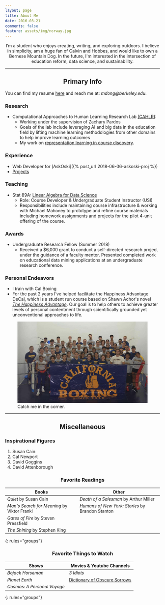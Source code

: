 ```yaml
---
layout: page
title: About Me
date: 2016-03-21
comments: false
feature: assets/img/norway.jpg
---
```

    
<center>  I’m a student who enjoys creating, writing, and exploring outdoors.  I believe in simplicity, am a huge fan of Calvin and Hobbes, and would like to own a Bernese Mountain Dog.  In the future, I'm interested in the intersection of education reform, data science, and sustainability.  </center>

---

<center> <h2> Primary Info </h2> </center>

You can find my resume [here]({{site.url}}/assets/files/matthew-dong-resume.pdf) and reach me at: _mdong@berkeley.edu_. 

### Research
* Computational Approaches to Human Learning Research Lab [(CAHLR)](https://github.com/CAHLR):
	- Working under the supervision of Zachary Pardos  
	- Goals of the lab include leveraging AI and big data in the education field by lifting machine learning methodologies from other domains to help improve learning outcomes
	- My work on [representation learning in course discovery]({{site.url}}/assets/files/research-poster-final.pdf).


### Experience 
<!-- change to just experience in the future, Datakind would be nice -->
* Web Developer for [AskOski]({% post_url 2018-06-06-askoski-proj %})
* [Projects]({{site.url}}/projects)	

### Teaching
* Stat 89A: [Linear Algebra for Data Science]({{site.url}}/assets/files/stat89a_syllabus.pdf)
	- Role: Course Developer & Undergraduate Student Instructor (USI)
	- Responsibilities include maintaining course infrastructure & working with Michael Mahoney to prototype and refine course materials including homework assignments and projects for the pilot 4-unit offering of the course. 

### Awards
* Undergraduate Research Fellow (Summer 2018)
	- Received a $6,000 grant to conduct a self-directed
research project under the guidance of a faculty mentor. Presented completed work on educational data mining applications at an undergraduate research conference.

<!-- * The Rose Hills Foundation Science & Engineering Scholarship: 
	- Meritorious scholarship received based on academic achievement.
	- Funded tuition for the entirety of the 2017-18 school year. -->

### Personal Endeavors
* I train with Cal Boxing 
* For the past 2 years I've helped facilitate the Happiness Advantage DeCal, which is a student run course based on Shawn Achor's novel [_The Happiness Advantage_](https://www.amazon.com/Happiness-Advantage-Principles-Psychology-Performance/dp/0307591549). Our goal is to help others to achieve greater levels of personal contentment through scientifically grounded yet unconventional approaches to life.  
	<!-- ADD LINK TO SYLLABUS OR WEBSITE IN FUTURE  -->


<figure class="center">
     <img src="/assets/img/cal-boxing.jpg">
     <figcaption> Catch me in the corner. </figcaption>
</figure>

--- 

<center> <h2> Miscellaneous </h2> </center>

### Inspirational Figures
1. Susan Cain <!-- - accept identity -->
1. Cal Newport 
1. David Goggins <!-- - for being a mentally tough badass -->
1. David Attenborough <!-- - nature documentary -->

<center> <h3> Favorite Readings </h3> </center>

| Books 										|  Other
|--------										|------- 
| _Quiet_ by Susan Cain   						| _Death of a Salesman_ by Arthur Miller
|  _Man's Search for Meaning_ by Viktor Frankl 	|  _Humans of New York: Stories_ by Brandon Stanton   |
| _Gates of Fire_ by Steven Pressfield |        | 
| _The Shining_ by Stephen King 			    |    
{: rules="groups"}

<center> <h3> Favorite Things to Watch </h3> </center>

| Shows 						| Movies & Youtube Channels |
|--------					    |-------        |
| _Bojack Horseman_      		| _3 Idiots_   |
|  _Planet Earth_				| [Dictionary of Obscure Sorrows](https://www.youtube.com/channel/UCDetdM5XDZD1xrQHDPgEg5w)              |
| _Cosmos: A Personal Voyage_ 	|  | 
{: rules="groups"}



